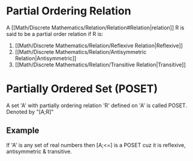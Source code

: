 # Partial Ordering Relation
A [[Math/Discrete Mathematics/Relation/Relation#Relation|relation]] R is said to be a partial order relation if R is:
1. [[Math/Discrete Mathematics/Relation/Reflexive Relation|Reflexive]]
2. [[Math/Discrete Mathematics/Relation/Antisymmetric Relation|Antisymmetric]]
3. [[Math/Discrete Mathematics/Relation/Transitive Relation|Transitive]]

# Partially Ordered Set (POSET)
A set 'A' with partially ordering relation 'R' defined on 'A' is called POSET.
Denoted by "\[A;R\]" 

## Example

If 'A' is any set of real numbers then \[A;<=\] is a POSET cuz it is reflexive, antisymmetric & transitive.
